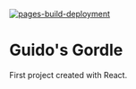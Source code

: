 [![pages-build-deployment](https://github.com/guidoarkesteijn/react-wordle/actions/workflows/pages/pages-build-deployment/badge.svg?branch=gh-pages)](https://github.com/guidoarkesteijn/react-wordle/actions/workflows/pages/pages-build-deployment)

# Guido's Gordle
First project created with React.